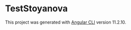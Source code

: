 # TestStoyanova

This project was generated with [Angular CLI](https://github.com/angular/angular-cli) version 11.2.10.
